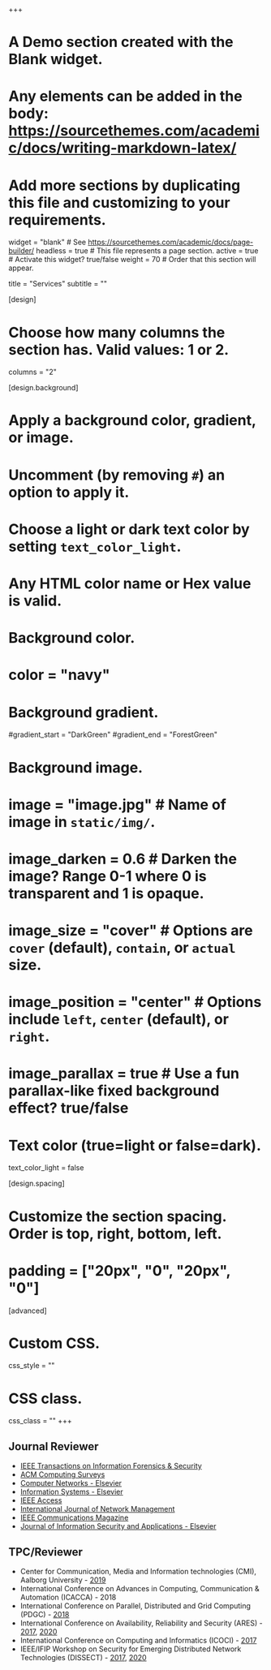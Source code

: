 +++
# A Demo section created with the Blank widget.
# Any elements can be added in the body: https://sourcethemes.com/academic/docs/writing-markdown-latex/
# Add more sections by duplicating this file and customizing to your requirements.

widget = "blank"  # See https://sourcethemes.com/academic/docs/page-builder/
headless = true  # This file represents a page section.
active = true  # Activate this widget? true/false
weight = 70  # Order that this section will appear.

title = "Services"
subtitle = ""

[design]
  # Choose how many columns the section has. Valid values: 1 or 2.
  columns = "2"

[design.background]
  # Apply a background color, gradient, or image.
  #   Uncomment (by removing `#`) an option to apply it.
  #   Choose a light or dark text color by setting `text_color_light`.
  #   Any HTML color name or Hex value is valid.

  # Background color.
  # color = "navy"
  
  # Background gradient.
  #gradient_start = "DarkGreen"
  #gradient_end = "ForestGreen"
  
  # Background image.
  # image = "image.jpg"  # Name of image in `static/img/`.
  # image_darken = 0.6  # Darken the image? Range 0-1 where 0 is transparent and 1 is opaque.
  # image_size = "cover"  #  Options are `cover` (default), `contain`, or `actual` size.
  # image_position = "center"  # Options include `left`, `center` (default), or `right`.
  # image_parallax = true  # Use a fun parallax-like fixed background effect? true/false
  
  # Text color (true=light or false=dark).
  text_color_light = false

[design.spacing]
  # Customize the section spacing. Order is top, right, bottom, left.
  # padding = ["20px", "0", "20px", "0"]

[advanced]
 # Custom CSS. 
 css_style = ""
 
 # CSS class.
 css_class = ""
+++
## Journal Reviewer
- [IEEE Transactions on Information Forensics & Security](https://ieeexplore.ieee.org/xpl/RecentIssue.jsp?punumber=10206) 
- [ACM Computing Surveys](https://dl.acm.org/journal/csur)
- [Computer Networks - Elsevier](https://www.journals.elsevier.com/computer-networks)
- [Information Systems - Elsevier](https://www.journals.elsevier.com/information-systems) 
- [IEEE Access](https://ieeeaccess.ieee.org/)
- [International Journal of Network Management](https://onlinelibrary.wiley.com/journal/10991190)
- [IEEE Communications Magazine](https://ieeexplore.ieee.org/xpl/RecentIssue.jsp?punumber=35)
- [Journal of Information Security and Applications - Elsevier](https://www.journals.elsevier.com/journal-of-information-security-and-applications)


## TPC/Reviewer
- Center for Communication, Media and Information technologies (CMI), Aalborg University - [2019](https://www.conf.cmi.aau.dk/12th+CMI+conference+2019/)
- International Conference on Advances in Computing, Communication & Automation (ICACCA) - 2018
- International Conference on Parallel, Distributed and Grid Computing (PDGC) - [2018](http://www.juit.ac.in/pdgc-2018/index1.php) 
- International Conference on Availability, Reliability and Security (ARES) - [2017](https://www.ares-conference.eu/ares2017/conference2017/index.html), [2020](https://www.ares-conference.eu/)
- International Conference on Computing and Informatics (ICOCI) - [2017](http://www.icoci.cms.net.my/icoci2017/)
- IEEE/IFIP Workshop on Security for Emerging Distributed Network Technologies (DISSECT) - [2017](http://www.inf.ufrgs.br/dissect/2017/), [2020](http://www.inf.ufrgs.br/dissect/2020/)

